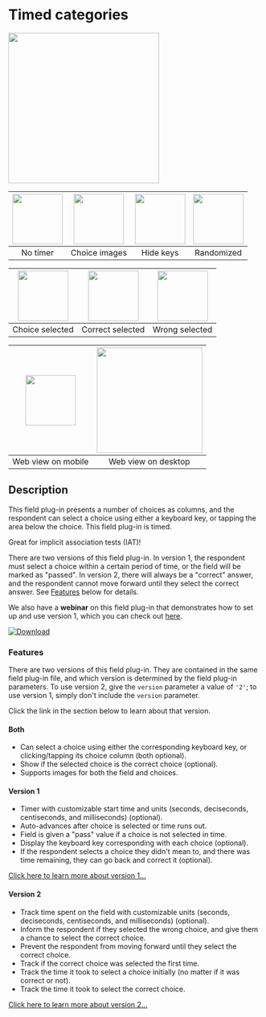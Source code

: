 # Timed categories

<img src="extras/readme-images/timer.png" width="300px"/>

| <img src="extras/readme-images/no-timer.png" width="100px"/> | <img src="extras/readme-images/choice-images.png"  width="100px"/> | <img src="extras/readme-images/hide-keys.png" width="100px"/> | <img src="extras/readme-images/randomized.png" width="100px"/> |
|:---:|:---:|:---:|:---:|
| No timer | Choice images | Hide keys | Randomized |

| <img src="extras/readme-images/choice-selected.png" width="100px" /> | <img src="extras/readme-images/right-selected.png" width="100px" /> | <img src="extras/readme-images/wrong-selected.png" width="100px"/> |
|:---:|:---:|:---:|
| Choice selected | Correct selected | Wrong selected |

| <img src="extras/readme-images/web-mobile.png" width="100px"/> | <img src="extras/readme-images/web-desktop.png"  width="210px"/> |
|:---:|:---:|
| Web view on mobile | Web view on desktop |

## Description

This field plug-in presents a number of choices as columns, and the respondent can select a choice using either a keyboard key, or tapping the area below the choice. This field plug-in is timed.

Great for implicit association tests (IAT)!

There are two versions of this field plug-in. In version 1, the respondent must select a choice within a certain period of time, or the field will be marked as "passed". In version 2, there will always be a "correct" answer, and the respondent cannot move forward until they select the correct answer. See [Features](#features) below for details.

We also have a **webinar** on this field plug-in that demonstrates how to set up and use version 1, which you can check out [here](https://www.surveycto.com/videos/iat-plugin-webinar/).

[![Download](extras/readme-images/download-button.png)](https://github.com/surveycto/timed-categories/raw/main/timed-categories.fieldplugin.zip)

### Features

There are two versions of this field plug-in. They are contained in the same field plug-in file, and which version is determined by the field plug-in parameters. To use version 2, give the `version` parameter a value of `'2'`; to use version 1, simply don't include the `version` parameter.

Click the link in the section below to learn about that version.

#### Both

* Can select a choice using either the corresponding keyboard key, or clicking/tapping its choice column (both optional).
* Show if the selected choice is the correct choice (optional).
* Supports images for both the field and choices.

#### Version 1

* Timer with customizable start time and units (seconds, deciseconds, centiseconds, and milliseconds) (optional).
* Auto-advances after choice is selected or time runs out.
* Field is given a "pass" value if a choice is not selected in time.
* Display the keyboard key corresponding with each choice (optional).
* If the respondent selects a choice they didn't mean to, and there was time remaining, they can go back and correct it (optional).

[Click here to learn more about version 1...](version_readmes/v1.md)

#### Version 2

* Track time spent on the field with customizable units (seconds, deciseconds, centiseconds, and milliseconds) (optional).
* Inform the respondent if they selected the wrong choice, and give them a chance to select the correct choice.
* Prevent the respondent from moving forward until they select the correct choice.
* Track if the correct choice was selected the first time.
* Track the time it took to select a choice initially (no matter if it was correct or not).
* Track the time it took to select the correct choice.

[Click here to learn more about version 2...](version_readmes/v2.md)
